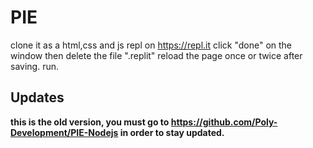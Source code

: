 # PIE
clone it as a html,css and js repl on https://repl.it
click "done" on the window
then delete the file ".replit"
reload the page once or twice after saving.
run.

## Updates
**this is the old version, you must go to https://github.com/Poly-Development/PIE-Nodejs in order to stay updated.**

